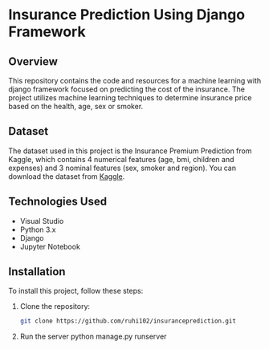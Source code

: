 # Insurance Prediction Using Django Framework
## Overview
This repository contains the code and resources for a machine learning with django framework focused on predicting the cost of the insurance. The project utilizes machine learning techniques to determine insurance price based on the health, age, sex or smoker.
## Dataset
The dataset used in this project is the Insurance Premium Prediction from Kaggle, which contains 4 numerical features (age, bmi, children and expenses) and 3 nominal features (sex, smoker and region). You can download the dataset from [Kaggle](https://www.kaggle.com/datasets/noordeen/insurance-premium-prediction).
## Technologies Used
- Visual Studio
- Python 3.x
- Django
- Jupyter Notebook
## Installation
To install this project, follow these steps:

1. Clone the repository:
    ```bash
    git clone https://github.com/ruhi102/insuranceprediction.git
    ```
2. Run the server
   python manage.py runserver


    
